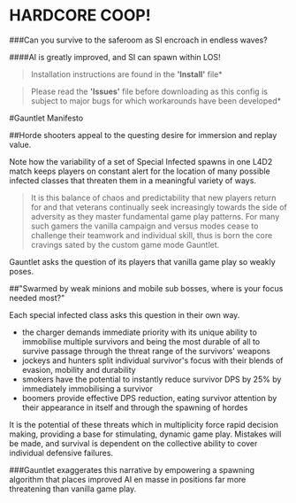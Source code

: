 # HARDCORE COOP!
###Can you survive to the saferoom as SI encroach in endless waves?

####AI is greatly improved, and SI can spawn within LOS!    
>Installation instructions are found in the 
**'Install'** file*  

>Please read the **'Issues'** file before downloading as this config is subject to major bugs for which workarounds have been developed*  

#Gauntlet Manifesto

##Horde shooters appeal to the questing desire for immersion and replay value. 

Note how the variability of a set of Special Infected spawns in one L4D2 match keeps players on constant alert for the location of many possible infected classes that threaten them in a meaningful variety of ways. 

>It is this balance of chaos and predictability that new players return for and that veterans continually seek increasingly towards the side of adversity as they master fundamental game play patterns. For many such gamers the vanilla campaign and versus modes cease to challenge their teamwork and individual skill, thus is born the core cravings sated by the custom game mode Gauntlet.

Gauntlet asks the question of its players that vanilla game play so weakly poses.  
 
##"Swarmed by weak minions and mobile sub bosses, where is your focus needed most?"

Each special infected class asks this question in their own way.
  
>
- the charger demands immediate priority with its unique ability to immobilise multiple survivors and being the most durable of all to survive passage through the threat range of the survivors' weapons  
- jockeys and hunters split individual survivor's focus with their blends of evasion, mobility and durability  
- smokers have the potential to instantly reduce survivor DPS by 25% by immediately immobilising a survivor  
- boomers provide effective DPS reduction, eating survivor attention by their appearance in itself and through the spawning of hordes

It is the potential of these threats which in multiplicity force rapid decision making, providing a base for stimulating, dynamic game play. Mistakes will be made, and survival is dependent on the collective ability to cover individual defensive failures. 

###Gauntlet exaggerates this narrative by empowering a spawning algorithm that places improved AI en masse in positions far more threatening than vanilla game play.


